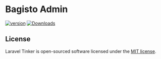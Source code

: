 # Bagisto Admin

[![version][packagist-version]][packagist-url]
[![Downloads][packagist-downloads]][packagist-url]

[packagist-url]: https://packagist.org/packages/bagisto-packages/admin
[packagist-version]: https://img.shields.io/packagist/v/bagisto-packages/admin.svg?style=flat
[packagist-downloads]: https://img.shields.io/packagist/dm/bagisto-packages/admin.svg?style=flat

## License

Laravel Tinker is open-sourced software licensed under the [MIT license](https://opensource.org/licenses/MIT).
